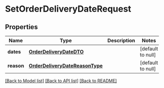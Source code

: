# SetOrderDeliveryDateRequest

## Properties
Name | Type | Description | Notes
------------ | ------------- | ------------- | -------------
**dates** | [**OrderDeliveryDateDTO**](OrderDeliveryDateDTO.md) |  | [default to null]
**reason** | [**OrderDeliveryDateReasonType**](OrderDeliveryDateReasonType.md) |  | [default to null]

[[Back to Model list]](../README.md#documentation-for-models) [[Back to API list]](../README.md#documentation-for-api-endpoints) [[Back to README]](../README.md)


